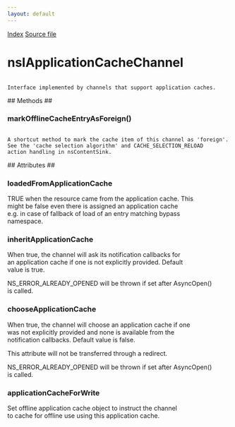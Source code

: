```yaml
---
layout: default
---
```

<div id='links'><a href="../index.html">Index</a>
<a href="http://dxr.mozilla.org/mozilla-central/source/netwerk/base/public/nsIApplicationCacheChannel.idl">Source file</a>
</div>

# nsIApplicationCacheChannel #
<code>  
Interface implemented by channels that support application caches.  
  
</code>
## Methods ##

### markOfflineCacheEntryAsForeign() ###
<code>  
A shortcut method to mark the cache item of this channel as 'foreign'.  
See the 'cache selection algorithm' and CACHE_SELECTION_RELOAD  
action handling in nsContentSink.  
  
</code>
## Attributes ##

### loadedFromApplicationCache ###
  
TRUE when the resource came from the application cache. This  
might be false even there is assigned an application cache  
e.g. in case of fallback of load of an entry matching bypass  
namespace.  
  

### inheritApplicationCache ###
  
When true, the channel will ask its notification callbacks for  
an application cache if one is not explicitly provided.  Default  
value is true.  
  
NS_ERROR_ALREADY_OPENED will be thrown if set after AsyncOpen()  
is called.  
  

### chooseApplicationCache ###
  
When true, the channel will choose an application cache if one  
was not explicitly provided and none is available from the  
notification callbacks.  Default value is false.  
  
This attribute will not be transferred through a redirect.  
  
NS_ERROR_ALREADY_OPENED will be thrown if set after AsyncOpen()  
is called.  
  

### applicationCacheForWrite ###
  
Set offline application cache object to instruct the channel  
to cache for offline use using this application cache.  
  
